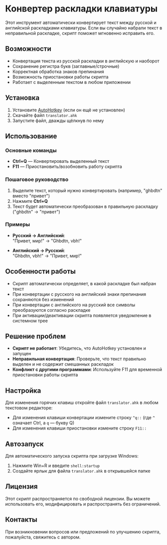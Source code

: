 # Конвертер раскладки клавиатуры

Этот инструмент автоматически конвертирует текст между русской и английской раскладками клавиатуры. Если вы случайно набрали текст в неправильной раскладке, скрипт поможет мгновенно исправить его.

## Возможности

- Конвертация текста из русской раскладки в английскую и наоборот
- Сохранение регистра букв (заглавные/строчные)
- Корректная обработка знаков препинания
- Возможность приостановки работы скрипта
- Работает с выделенным текстом в любом приложении

## Установка

1. Установите [AutoHotkey](https://www.autohotkey.com/) (если он ещё не установлен)
2. Скачайте файл `translator.ahk`
3. Запустите файл, дважды щёлкнув по нему

## Использование

### Основные команды

- **Ctrl+Q** — Конвертировать выделенный текст
- **F11** — Приостановить/возобновить работу скрипта

### Пошаговое руководство

1. Выделите текст, который нужно конвертировать (например, "ghbdtn" вместо "привет")
2. Нажмите **Ctrl+Q**
3. Текст будет автоматически преобразован в правильную раскладку ("ghbdtn" → "привет")

### Примеры

- **Русский → Английский**:  
  "Привет, мир!" → "Ghbdtn, vbh!"

- **Английский → Русский**:  
  "Ghbdtn, vbh!" → "Привет, мир!"

## Особенности работы

- Скрипт автоматически определяет, в какой раскладке был набран текст
- При конвертации с русского на английский знаки препинания сохраняются без изменений
- При конвертации с английского на русский все символы преобразуются согласно раскладке
- При активации/деактивации скрипта появляется уведомление в системном трее

## Решение проблем

- **Скрипт не работает**: Убедитесь, что AutoHotkey установлен и запущен
- **Неправильная конвертация**: Проверьте, что текст правильно выделен и не содержит смешанных раскладок
- **Конфликт с другими программами**: Используйте F11 для временной приостановки работы скрипта

## Настройка

Для изменения горячих клавиш откройте файл `translator.ahk` в любом текстовом редакторе:

- Для изменения клавиши конвертации измените строку `^q::` (где `^` означает Ctrl, а `q` — букву Q)
- Для изменения клавиши приостановки измените строку `F11::`

## Автозапуск

Для автоматического запуска скрипта при загрузке Windows:

1. Нажмите Win+R и введите `shell:startup`
2. Создайте ярлык для файла `translator.ahk` в открывшейся папке

## Лицензия

Этот скрипт распространяется по свободной лицензии. Вы можете использовать его, модифицировать и распространять без ограничений.

## Контакты

При возникновении вопросов или предложений по улучшению скрипта, пожалуйста, свяжитесь с автором.

